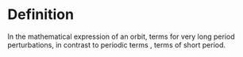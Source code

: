 # Definition

In the mathematical expression of an orbit, terms for very long period
perturbations, in contrast to periodic terms , terms of short period.

